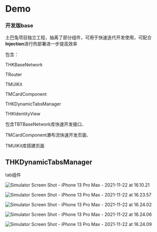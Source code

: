 # Demo
### 开发版base

土巴兔项目独立工程，抽离了部分组件，可用于快速迭代开发使用，可配合**Injection**进行热部署进一步提高效率

包含：

THKBaseNetwork

TRouter

TMUIKit

TMCardComponent

THKDynamicTabsManager

THKIdentityView

包含TBTBaseNetwork库快速开发接口、

TMCardComponent瀑布流快速开发页面、

TMUIKit库搭建页面



## THKDynamicTabsManager

tab组件

![Simulator Screen Shot - iPhone 13 Pro Max - 2021-11-22 at 16.10.21](https://github.com/chengzongxin/Demo/blob/main/Resource/Simulator%20Screen%20Shot%20-%20iPhone%2013%20Pro%20Max%20-%202021-11-22%20at%2016.10.21.png)

![Simulator Screen Shot - iPhone 13 Pro Max - 2021-11-22 at 16.23.57](https://github.com/chengzongxin/Demo/blob/main/Resource/Simulator%20Screen%20Shot%20-%20iPhone%2013%20Pro%20Max%20-%202021-11-22%20at%2016.23.57.png)

![Simulator Screen Shot - iPhone 13 Pro Max - 2021-11-22 at 16.24.02](https://github.com/chengzongxin/Demo/blob/main/Resource/Simulator%20Screen%20Shot%20-%20iPhone%2013%20Pro%20Max%20-%202021-11-22%20at%2016.24.02.png)

![Simulator Screen Shot - iPhone 13 Pro Max - 2021-11-22 at 16.24.06](https://github.com/chengzongxin/Demo/blob/main/Resource/Simulator%20Screen%20Shot%20-%20iPhone%2013%20Pro%20Max%20-%202021-11-22%20at%2016.24.06.png)

![Simulator Screen Shot - iPhone 13 Pro Max - 2021-11-22 at 16.24.09](https://github.com/chengzongxin/Demo/blob/main/Resource/Simulator%20Screen%20Shot%20-%20iPhone%2013%20Pro%20Max%20-%202021-11-22%20at%2016.24.09.png)

